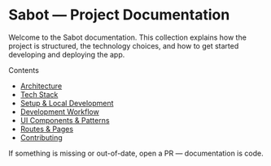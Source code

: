 # Sabot — Project Documentation

Welcome to the Sabot documentation. This collection explains how the project is structured, the technology choices, and how to get started developing and deploying the app.

Contents

- [Architecture](content/architecture.md)
- [Tech Stack](content/tech-stack.md)
- [Setup & Local Development](content/setup.md)
- [Development Workflow](content/development.md)
- [UI Components & Patterns](content/components.md)
- [Routes & Pages](content/routes.md)
- [Contributing](content/contributing.md)

If something is missing or out-of-date, open a PR — documentation is code.
